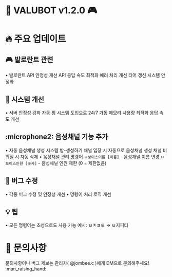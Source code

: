 # :robot: VALUBOT v1.2.0 :video_game:
# :fire: 주요 업데이트
## :video_game: 발로란트 관련
• 발로란트 API 안정성 개선
API 응답 속도 최적화
에러 처리 개선
티어 갱신 시스템 안정화
## :wrench: 시스템 개선
• 서버 안정성 강화
자동 핑 시스템 도입으로 24/7 가동
메모리 사용량 최적화
응답 속도 개선
## :microphone2: 음성채널 기능 추가
• 자동 음성채널 생성 시스템
방-생성하기 채널 입장 시 자동으로 음성채널 생성
채널 비워질 시 자동 삭제
• 음성채널 관리 명령어
`ㅂ보이스이름 [이름]` - 음성채널 이름 변경
`ㅂ보이스인원 [숫자]` - 음성채널 인원 제한 (0 = 제한없음)
## :bug: 버그 수정
• 각종 버그 수정 및 안정성 개선
• 명령어 처리 로직 개선
## :bulb: 팁
• 모든 명령어는 초성으로도 사용 가능
예시: ㅂㅈㅍㅌ → ㅂ지피티
# :loudspeaker: 문의사항
문의사항이나 버그 제보는 관리자( @jombee.c )에게 DM으로 문의해주세요! :man_raising_hand:
